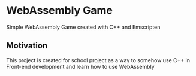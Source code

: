 # WebAssembly Game

Simple WebAssembly Game created with C++ and Emscripten

## Motivation

This project is created for school project as a way to somehow use C++ in Front-end development and learn how to use WebAssembly
